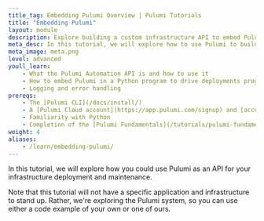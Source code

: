```yaml
---
title_tag: Embedding Pulumi Overview | Pulumi Tutorials
title: "Embedding Pulumi"
layout: module
description: Explore building a custom infrastructure API to embed Pulumi in other contexts.
meta_desc: In this tutorial, we will explore how to use Pulumi to build an infrastructure API for deployment and maintenance.
meta_image: meta.png
level: advanced
youll_learn:
    - What the Pulumi Automation API is and how to use it
    - How to embed Pulumi in a Python program to drive deployments programmatically
    - Logging and error handling
prereqs:
    - The [Pulumi CLI](/docs/install/)
    - A [Pulumi Cloud account](https://app.pulumi.com/signup) and [access token](/docs/pulumi-cloud/accounts#access-tokens)
    - Familiarity with Python
    - Completion of the [Pulumi Fundamentals](/tutorials/pulumi-fundamentals/) and [Building with Pulumi](/tutorials/pulumi-fundamentals/) tutorials, or practical experience with Pulumi.
weight: 4
aliases:
    - /learn/embedding-pulumi/
---
```


In this tutorial, we will explore how you could use Pulumi as an API for your infrastructure deployment and maintenance.

Note that this tutorial will not have a specific application and infrastructure to stand up. Rather, we're exploring the Pulumi system, so you can use either a code example of your own or one of ours.
